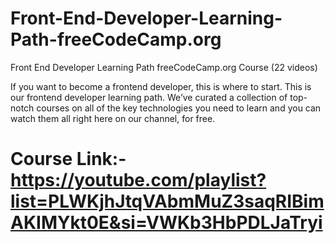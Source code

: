 # Front-End-Developer-Learning-Path-freeCodeCamp.org

Front End Developer Learning Path
freeCodeCamp.org
Course (22 videos) 

If you want to become a frontend developer, this is where to start. This is our frontend developer learning path. We’ve curated a collection of top-notch courses on all of the key technologies you need to learn and you can watch them all right here on our channel, for free.

# Course Link:- https://youtube.com/playlist?list=PLWKjhJtqVAbmMuZ3saqRIBimAKIMYkt0E&si=VWKb3HbPDLJaTryi
